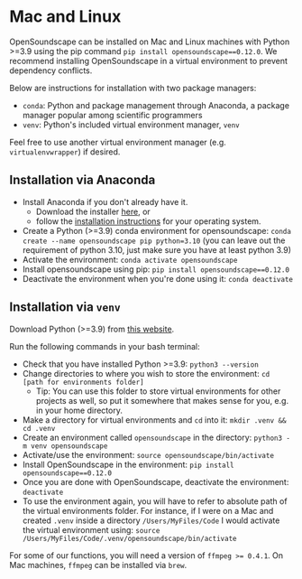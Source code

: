 # Mac and Linux

OpenSoundscape can be installed on Mac and Linux machines with Python >=3.9 using the pip command `pip install opensoundscape==0.12.0`. We recommend installing OpenSoundscape in a virtual environment to prevent dependency conflicts.

Below are instructions for installation with two package managers:
* `conda`: Python and package management through Anaconda, a package manager popular among scientific programmers
* `venv`: Python's included virtual environment manager, `venv`

Feel free to use another virtual environment manager (e.g. `virtualenvwrapper`) if desired.

## Installation via Anaconda

* Install Anaconda if you don't already have it.
   * Download the installer [here](https://www.anaconda.com/products/individual), or
   * follow the [installation instructions](https://docs.anaconda.com/anaconda/install/) for your operating system.
* Create a Python (>=3.9) conda environment for opensoundscape: `conda create --name opensoundscape pip python=3.10` (you can leave out the requirement of python 3.10, just make sure you have at least python 3.9)
* Activate the environment: `conda activate opensoundscape`
* Install opensoundscape using pip: `pip install opensoundscape==0.12.0`
* Deactivate the environment when you're done using it: `conda deactivate`

## Installation via `venv`

Download Python (>=3.9) from [this website](https://www.python.org/downloads/).

Run the following commands in your bash terminal:
* Check that you have installed Python >=3.9: `python3 --version`
* Change directories to where you wish to store the environment: `cd [path for environments folder]`
    * Tip:  You can use this folder to store virtual environments for other projects as well, so put it somewhere that makes sense for you, e.g. in your home directory.
* Make a directory for virtual environments and `cd` into it: `mkdir .venv && cd .venv`
* Create an environment called `opensoundscape` in the directory: `python3 -m venv opensoundscape`
* Activate/use the environment: `source opensoundscape/bin/activate`
* Install OpenSoundscape in the environment: `pip install opensoundscape==0.12.0`
* Once you are done with OpenSoundscape, deactivate the environment: `deactivate`
* To use the environment again, you will have to refer to absolute path of the virtual environments folder. For instance, if I were on a Mac and created `.venv` inside a directory `/Users/MyFiles/Code` I would activate the virtual environment using: `source /Users/MyFiles/Code/.venv/opensoundscape/bin/activate`

For some of our functions, you will need a version of `ffmpeg >= 0.4.1`. On Mac machines, `ffmpeg` can be installed via `brew`.
